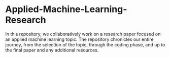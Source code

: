 # Applied-Machine-Learning-Research
In this repository, we collaboratively work on a research paper focused on an applied machine learning topic. The repository chronicles our entire journey, from the selection of the topic, through the coding phase, and up to the final paper and any additional resources.
